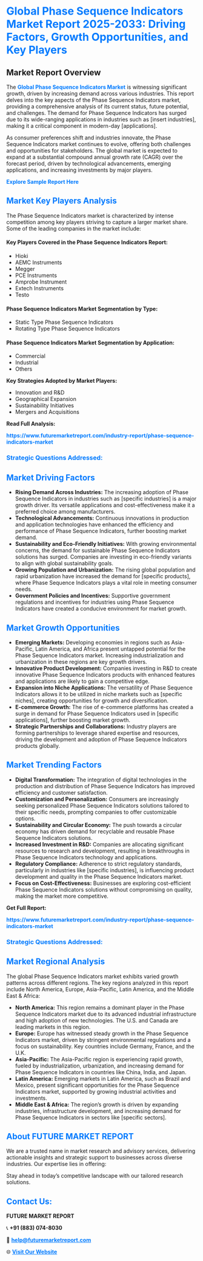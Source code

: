 <h1 style="color: #007BFF;">Global Phase Sequence Indicators Market Report 2025-2033: Driving Factors, Growth Opportunities, and Key Players</h1>

<section id="overview">
<h2>Market Report Overview</h2>
<p>The <a href="https://www.futuremarketreport.com/industry-report/phase-sequence-indicators-market" style="color: #007BFF; text-decoration: none;"><strong>Global Phase Sequence Indicators Market</strong></a> is witnessing significant growth, driven by increasing demand across various industries. This report delves into the key aspects of the Phase Sequence Indicators market, providing a comprehensive analysis of its current status, future potential, and challenges. The demand for Phase Sequence Indicators has surged due to its wide-ranging applications in industries such as [insert industries], making it a critical component in modern-day [applications].</p>
<p>As consumer preferences shift and industries innovate, the Phase Sequence Indicators market continues to evolve, offering both challenges and opportunities for stakeholders. The global market is expected to expand at a substantial compound annual growth rate (CAGR) over the forecast period, driven by technological advancements, emerging applications, and increasing investments by major players.</p>
</section>

<section id="overview">
<p><a href="https://www.futuremarketreport.com/request-sample/reportId=29378" style="color: #007BFF; text-decoration: none;"><strong>Explore Sample Report Here</strong></a></p>
</section>

<section id="key-players">
<h2 style="color: #007BFF;">Market Key Players Analysis</h2>
<p>The Phase Sequence Indicators market is characterized by intense competition among key players striving to capture a larger market share. Some of the leading companies in the market include:</p>
<h4>Key Players Covered in the Phase Sequence Indicators Report:</h4>
<ul><li>Hioki</li><li>AEMC Instruments</li><li>Megger</li><li>PCE Instruments</li><li>Amprobe Instrument</li><li>Extech Instruments</li><li>Testo</li></ul>
<h4>Phase Sequence Indicators Market Segmentation by Type:</h4>
<ul><li>Static Type Phase Sequence Indicators</li><li>Rotating Type Phase Sequence Indicators</li></ul>

<h4>Phase Sequence Indicators Market Segmentation by Application:</h4>
<ul><li>Commercial</li><li>Industrial</li><li>Others</li></ul>
<p><strong>Key Strategies Adopted by Market Players:</strong></p>
<ul>
<li>Innovation and R&D</li>
<li>Geographical Expansion</li>
<li>Sustainability Initiatives</li>
<li>Mergers and Acquisitions</li>
</ul>
</section>

<section>
<p><strong>Read Full Analysis: </strong></p><a href="https://www.futuremarketreport.com/industry-report/phase-sequence-indicators-market" style="color: #007BFF; text-decoration: none;"><strong>https://www.futuremarketreport.com/industry-report/phase-sequence-indicators-market</strong></a>
<h3 style="color: #007BFF;">Strategic Questions Addressed:</h3>
</section>

<section id="driving-factors">
<h2 style="color: #007BFF;">Market Driving Factors</h2>
<ul>
<li><strong>Rising Demand Across Industries:</strong> The increasing adoption of Phase Sequence Indicators in industries such as [specific industries] is a major growth driver. Its versatile applications and cost-effectiveness make it a preferred choice among manufacturers.</li>
<li><strong>Technological Advancements:</strong> Continuous innovations in production and application technologies have enhanced the efficiency and performance of Phase Sequence Indicators, further boosting market demand.</li>
<li><strong>Sustainability and Eco-Friendly Initiatives:</strong> With growing environmental concerns, the demand for sustainable Phase Sequence Indicators solutions has surged. Companies are investing in eco-friendly variants to align with global sustainability goals.</li>
<li><strong>Growing Population and Urbanization:</strong> The rising global population and rapid urbanization have increased the demand for [specific products], where Phase Sequence Indicators plays a vital role in meeting consumer needs.</li>
<li><strong>Government Policies and Incentives:</strong> Supportive government regulations and incentives for industries using Phase Sequence Indicators have created a conducive environment for market growth.</li>
</ul>
</section>

<section id="growth-opportunities">
<h2 style="color: #007BFF;">Market Growth Opportunities</h2>
<ul>
<li><strong>Emerging Markets:</strong> Developing economies in regions such as Asia-Pacific, Latin America, and Africa present untapped potential for the Phase Sequence Indicators market. Increasing industrialization and urbanization in these regions are key growth drivers.</li>
<li><strong>Innovative Product Development:</strong> Companies investing in R&D to create innovative Phase Sequence Indicators products with enhanced features and applications are likely to gain a competitive edge.</li>
<li><strong>Expansion into Niche Applications:</strong> The versatility of Phase Sequence Indicators allows it to be utilized in niche markets such as [specific niches], creating opportunities for growth and diversification.</li>
<li><strong>E-commerce Growth:</strong> The rise of e-commerce platforms has created a surge in demand for Phase Sequence Indicators used in [specific applications], further boosting market growth.</li>
<li><strong>Strategic Partnerships and Collaborations:</strong> Industry players are forming partnerships to leverage shared expertise and resources, driving the development and adoption of Phase Sequence Indicators products globally.</li>
</ul>
</section>

<section id="trending-factors">
<h2 style="color: #007BFF;">Market Trending Factors</h2>
<ul>
<li><strong>Digital Transformation:</strong> The integration of digital technologies in the production and distribution of Phase Sequence Indicators has improved efficiency and customer satisfaction.</li>
<li><strong>Customization and Personalization:</strong> Consumers are increasingly seeking personalized Phase Sequence Indicators solutions tailored to their specific needs, prompting companies to offer customizable options.</li>
<li><strong>Sustainability and Circular Economy:</strong> The push towards a circular economy has driven demand for recyclable and reusable Phase Sequence Indicators solutions.</li>
<li><strong>Increased Investment in R&D:</strong> Companies are allocating significant resources to research and development, resulting in breakthroughs in Phase Sequence Indicators technology and applications.</li>
<li><strong>Regulatory Compliance:</strong> Adherence to strict regulatory standards, particularly in industries like [specific industries], is influencing product development and quality in the Phase Sequence Indicators market.</li>
<li><strong>Focus on Cost-Effectiveness:</strong> Businesses are exploring cost-efficient Phase Sequence Indicators solutions without compromising on quality, making the market more competitive.</li>
</ul>
</section>

<section>
<p><strong>Get Full Report: </strong></p><a href="https://www.futuremarketreport.com/industry-report/phase-sequence-indicators-market" style="color: #007BFF; text-decoration: none;"><strong>https://www.futuremarketreport.com/industry-report/phase-sequence-indicators-market</strong></a>
<h3 style="color: #007BFF;">Strategic Questions Addressed:</h3>
</section>


<section id="regional-analysis">
<h2 style="color: #007BFF;">Market Regional Analysis</h2>
<p>The global Phase Sequence Indicators market exhibits varied growth patterns across different regions. The key regions analyzed in this report include North America, Europe, Asia-Pacific, Latin America, and the Middle East & Africa:</p>
<ul>
<li><strong>North America:</strong> This region remains a dominant player in the Phase Sequence Indicators market due to its advanced industrial infrastructure and high adoption of new technologies. The U.S. and Canada are leading markets in this region.</li>
<li><strong>Europe:</strong> Europe has witnessed steady growth in the Phase Sequence Indicators market, driven by stringent environmental regulations and a focus on sustainability. Key countries include Germany, France, and the U.K.</li>
<li><strong>Asia-Pacific:</strong> The Asia-Pacific region is experiencing rapid growth, fueled by industrialization, urbanization, and increasing demand for Phase Sequence Indicators in countries like China, India, and Japan.</li>
<li><strong>Latin America:</strong> Emerging markets in Latin America, such as Brazil and Mexico, present significant opportunities for the Phase Sequence Indicators market, supported by growing industrial activities and investments.</li>
<li><strong>Middle East & Africa:</strong> The region’s growth is driven by expanding industries, infrastructure development, and increasing demand for Phase Sequence Indicators in sectors like [specific sectors].</li>
</ul>
</section>

<footer>
<h2 style="color: #007BFF;">About FUTURE MARKET REPORT</h2>
<p>We are a trusted name in market research and advisory services, delivering actionable insights and strategic support to businesses across diverse industries. Our expertise lies in offering:</p>

<p>Stay ahead in today’s competitive landscape with our tailored research solutions.</p>

<h2 style="color: #007BFF;">Contact Us:</h2>
<p><strong>FUTURE MARKET REPORT</strong></p>
<p>📞 <strong>+91 (883) 074-8030</strong></p>
<p>📧 <strong><a href="mailto:help@futuremarketreport.com" style="color: #007BFF;">help@futuremarketreport.com</a></strong></p>
<p>🌐 <strong><a href="https://www.futuremarketreport.com/" style="color: #007BFF;">Visit Our Website</a></strong></p>
</footer>